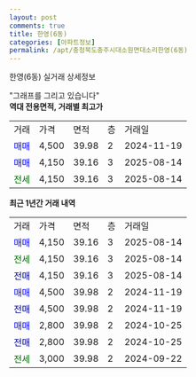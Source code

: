 ```yaml
---
layout: post
comments: true
title: 한영(6동)
categories: [아파트정보]
permalink: /apt/충청북도충주시대소원면대소리한영(6동)
---
```


한영(6동) 실거래 상세정보

<script type="text/javascript">
  google.charts.load('current', {'packages':['line', 'corechart']});
  google.charts.setOnLoadCallback(drawChart);

  function drawChart() {
    var data = new google.visualization.DataTable();
    data.addColumn('date', '거래일');
    data.addColumn('number', "매매");
    data.addColumn('number', "전세");
    data.addColumn('number', "전매");

    data.addRows([[new Date(Date.parse("2025-08-14")), 4150, null, null], [new Date(Date.parse("2025-08-14")), null, 4150, null], [new Date(Date.parse("2025-08-14")), null, null, 4150], [new Date(Date.parse("2024-11-19")), 4500, null, null], [new Date(Date.parse("2024-11-19")), null, null, 4500], [new Date(Date.parse("2024-10-25")), 2800, null, null], [new Date(Date.parse("2024-10-25")), null, null, 2800], [new Date(Date.parse("2024-09-22")), null, 3000, null]]);

    var options = {
      hAxis: {
        format: 'yyyy/MM/dd'
      },    
      lineWidth: 0,
      pointsVisible: true,    
      title: '최근 1년간 유형별 실거래가 분포',
      legend: { position: 'bottom' }
    };

    var formatter = new google.visualization.NumberFormat({pattern:'###,###'} );
    formatter.format(data, 1);
    formatter.format(data, 2);
    
    setTimeout(function() {
        var chart = new google.visualization.LineChart(document.getElementById('columnchart_material'));
        chart.draw(data, (options));
        document.getElementById('loading').style.display = 'none';
    }, 200);
  }
</script>


<div id="loading" style="z-index:20; display: block; margin-left: 0px">"그래프를 그리고 있습니다"</div>
<div id="columnchart_material" style="width: 95%; margin-left: 0px; display: block"></div>
<!-- contents start -->
<b>역대 전용면적, 거래별 최고가</b>
<table class="sortable">
    <tr>
      <td>거래</td>
      <td>가격</td>
      <td>면적</td>
      <td>층</td>
      <td>거래일</td>
    </tr>
        <tr>
          <td><a style="color: blue">매매</a></td>
          <td>4,500</td>
          <td>39.98</td>
          <td>2</td>
          <td>2024-11-19</td>
        </tr>            <tr>
          <td><a style="color: blue">매매</a></td>
          <td>4,150</td>
          <td>39.16</td>
          <td>3</td>
          <td>2025-08-14</td>
        </tr>        
        <tr>
              <td><a style="color: darkgreen">전세</a></td>
              <td>4,150</td>
              <td>39.16</td>
              <td>3</td>
              <td>2025-08-14</td>
            </tr>        
    
</table>

<b>최근 1년간 거래 내역</b>

<table class="sortable">
    <tr>
      <td>거래</td>
      <td>가격</td>
      <td>면적</td>
      <td>층</td>
      <td>거래일</td>
    </tr>
    <tr>
      <td><a style="color: blue">매매</a></td>
      <td>4,150</td>
      <td>39.16</td>
      <td>3</td>
      <td>2025-08-14</td>
    </tr>          <tr>
      <td><a style="color: darkgreen">전세</a></td>
      <td>4,150</td>
      <td>39.16</td>
      <td>3</td>
      <td>2025-08-14</td>
    </tr>          <tr>
      <td><a style="color: darkblue">전매</a></td>
      <td>4,150</td>
      <td>39.16</td>
      <td>3</td>
      <td>2025-08-14</td>
    </tr>          <tr>
      <td><a style="color: blue">매매</a></td>
      <td>4,500</td>
      <td>39.98</td>
      <td>2</td>
      <td>2024-11-19</td>
    </tr>          <tr>
      <td><a style="color: darkblue">전매</a></td>
      <td>4,500</td>
      <td>39.98</td>
      <td>2</td>
      <td>2024-11-19</td>
    </tr>          <tr>
      <td><a style="color: blue">매매</a></td>
      <td>2,800</td>
      <td>39.98</td>
      <td>2</td>
      <td>2024-10-25</td>
    </tr>          <tr>
      <td><a style="color: darkblue">전매</a></td>
      <td>2,800</td>
      <td>39.98</td>
      <td>2</td>
      <td>2024-10-25</td>
    </tr>          <tr>
      <td><a style="color: darkgreen">전세</a></td>
      <td>3,000</td>
      <td>39.98</td>
      <td>2</td>
      <td>2024-09-22</td>
    </tr>      </table>
<!-- contents end -->    

